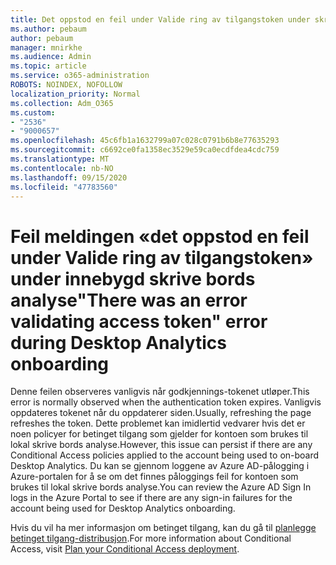 ```yaml
---
title: Det oppstod en feil under Valide ring av tilgangstoken under skrive bords analyse på kort
ms.author: pebaum
author: pebaum
manager: mnirkhe
ms.audience: Admin
ms.topic: article
ms.service: o365-administration
ROBOTS: NOINDEX, NOFOLLOW
localization_priority: Normal
ms.collection: Adm_O365
ms.custom:
- "2536"
- "9000657"
ms.openlocfilehash: 45c6fb1a1632799a07c028c0791b6b8e77635293
ms.sourcegitcommit: c6692ce0fa1358ec3529e59ca0ecdfdea4cdc759
ms.translationtype: MT
ms.contentlocale: nb-NO
ms.lasthandoff: 09/15/2020
ms.locfileid: "47783560"
---
```

# <a name="there-was-an-error-validating-access-token-error-during-desktop-analytics-onboarding"></a><span data-ttu-id="37ca1-102">Feil meldingen «det oppstod en feil under Valide ring av tilgangstoken» under innebygd skrive bords analyse</span><span class="sxs-lookup"><span data-stu-id="37ca1-102">"There was an error validating access token" error during Desktop Analytics onboarding</span></span>

<span data-ttu-id="37ca1-103">Denne feilen observeres vanligvis når godkjennings-tokenet utløper.</span><span class="sxs-lookup"><span data-stu-id="37ca1-103">This error is normally observed when the authentication token expires.</span></span> <span data-ttu-id="37ca1-104">Vanligvis oppdateres tokenet når du oppdaterer siden.</span><span class="sxs-lookup"><span data-stu-id="37ca1-104">Usually, refreshing the page refreshes the token.</span></span> <span data-ttu-id="37ca1-105">Dette problemet kan imidlertid vedvarer hvis det er noen policyer for betinget tilgang som gjelder for kontoen som brukes til lokal skrive bords analyse.</span><span class="sxs-lookup"><span data-stu-id="37ca1-105">However, this issue can persist if there are any Conditional Access policies applied to the account being used to on-board Desktop Analytics.</span></span> <span data-ttu-id="37ca1-106">Du kan se gjennom loggene av Azure AD-pålogging i Azure-portalen for å se om det finnes påloggings feil for kontoen som brukes til lokal skrive bords analyse.</span><span class="sxs-lookup"><span data-stu-id="37ca1-106">You can review the Azure AD Sign In logs in the Azure Portal to see if there are any sign-in failures for the account being used for Desktop Analytics onboarding.</span></span>

<span data-ttu-id="37ca1-107">Hvis du vil ha mer informasjon om betinget tilgang, kan du gå til [planlegge betinget tilgang-distribusjon](https://docs.microsoft.com/azure/active-directory/conditional-access/plan-conditional-access).</span><span class="sxs-lookup"><span data-stu-id="37ca1-107">For more information about Conditional Access, visit [Plan your Conditional Access deployment](https://docs.microsoft.com/azure/active-directory/conditional-access/plan-conditional-access).</span></span>